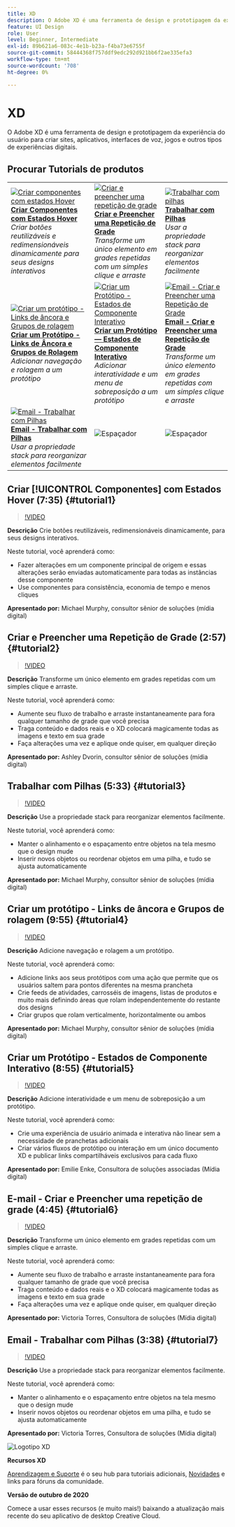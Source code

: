 ```yaml
---
title: XD
description: O Adobe XD é uma ferramenta de design e prototipagem da experiência do usuário para criar sites, aplicativos, interfaces de voz, jogos e outros tipos de experiências digitais
feature: UI Design
role: User
level: Beginner, Intermediate
exl-id: 89b621a6-083c-4e1b-b23a-f4ba73e6755f
source-git-commit: 58444368f757ddf9edc292d921bb6f2ae335efa3
workflow-type: tm+mt
source-wordcount: '708'
ht-degree: 0%

---
```


# XD

O Adobe XD é uma ferramenta de design e prototipagem da experiência do usuário para criar sites, aplicativos, interfaces de voz, jogos e outros tipos de experiências digitais.

## Procurar Tutorials de produtos

<table style="table-layout:fixed">
<tr>
 <td>
   <a href="xd.md#tutorial1">
      <img alt="Criar componentes com estados Hover" src="../assets/Xd_hoverstates_components_thumbnail.jpg" />
   </a>
    <div>
   <a href="xd.md#tutorial1"><strong>Criar Componentes com Estados Hover</strong></a>
    </div>
    <em>Criar botões reutilizáveis e redimensionáveis dinamicamente para seus designs interativos</em>
    <br>
  </td>
  <td>
    <a href="xd.md#tutorial2">
        <img alt="Criar e preencher uma repetição de grade" src="../assets/XD_repeatgrid_thumbnail.jpg" />
    </a>
    <div>
    <a href="xd.md#tutorial2"><strong>Criar e Preencher uma Repetição de Grade</strong></a>
    </div>
    <em>Transforme um único elemento em grades repetidas com um simples clique e arraste</em>
    <br>
  </td>
  <td>
   <a href="xd.md#tutorial3">
      <img alt="Trabalhar com pilhas" src="../assets/xd_Stacks_thumbnail.jpg" />
   </a>
    <div>
    <a href="xd.md#tutorial3"><strong>Trabalhar com Pilhas</strong></a>
    </div>
    <em>Usar a propriedade stack para reorganizar elementos facilmente</em>
    <br>
  </td>
</tr>
<tr>
 <td>
    <a href="xd.md#tutorial4">
        <img alt="Criar um protótipo - Links de âncora e 
Grupos de rolagem" src="../assets/XD_Scrolls_Thumbnail_Murphy.jpg" />
    </a>
    <div>
    <a href="xd.md#tutorial4"><strong>Criar um Protótipo - Links de Âncora e 
Grupos de Rolagem</strong></a>
    </div>
    <em>Adicionar navegação e rolagem a um protótipo</em>
    <br>
  </td>
  <td>
    <a href="xd.md#tutorial5">
        <img alt="Criar um Protótipo - Estados de Componente Interativo" src="../assets/XD_interactiveprototypes_enke.jpg" />
    </a>
    <div>
    <a href="xd.md#tutorial5"><strong>Criar um Protótipo — Estados de Componente Interativo</strong></a>
    </div>
    <em>Adicionar interatividade e um menu de sobreposição a um protótipo</em>
    <br>
  </td>
  <td>
   <a href="xd.md#tutorial6">
      <img alt="Email - Criar e Preencher uma Repetição de Grade" src="../assets/xd_repeat_torres.jpg" />
   </a>
    <div>
   <a href="xd.md#tutorial7"><strong>Email - Criar e Preencher uma Repetição de Grade</strong></a>
    </div>
    <em>Transforme um único elemento em grades repetidas com um simples clique e arraste</em>
    <br>
  </td>
</tr>
<tr>
 <td>
    <a href="xd.md#tutorial7">
        <img alt="Email - Trabalhar com Pilhas" src="../assets/xd_stacks_torres.jpg" />
    </a>
    <div>
    <a href="xd.md#tutorial7"><strong>Email - Trabalhar com Pilhas</strong></a>
    </div>
    <em>Usar a propriedade stack para reorganizar elementos facilmente</em>
    <br>
  </td>
  <td>
    <img alt="Espaçador" src="../assets/Whitespacer.png" />
    <div>
    <br>
  </td>
  <td>
    <img alt="Espaçador" src="../assets/Whitespacer.png" />
    <div>
    <br>
  </td>
</tr>
</table>

## Criar [!UICONTROL Componentes] com Estados Hover (7:35) {#tutorial1}

>[!VIDEO](https://video.tv.adobe.com/v/326874?hidetitle=true)

**Descrição**
Crie botões reutilizáveis, redimensionáveis dinamicamente, para seus designs interativos.

Neste tutorial, você aprenderá como:
* Fazer alterações em um componente principal de origem e essas alterações serão enviadas automaticamente para todas as instâncias desse componente
* Use componentes para consistência, economia de tempo e menos cliques

**Apresentado por:**
Michael Murphy, consultor sênior de soluções (mídia digital)

## Criar e Preencher uma Repetição de Grade (2:57) {#tutorial2}

>[!VIDEO](https://video.tv.adobe.com/v/326955?hidetitle=true)

**Descrição**
Transforme um único elemento em grades repetidas com um simples clique e arraste.

Neste tutorial, você aprenderá como:
* Aumente seu fluxo de trabalho e arraste instantaneamente para fora qualquer tamanho de grade que você precisa
* Traga conteúdo e dados reais e o XD colocará magicamente todas as imagens e texto em sua grade
* Faça alterações uma vez e aplique onde quiser, em qualquer direção

**Apresentado por:**
Ashley Dvorin, consultor sênior de soluções (mídia digital)

## Trabalhar com Pilhas (5:33) {#tutorial3}

>[!VIDEO](https://video.tv.adobe.com/v/326956?hidetitle=true)

**Descrição**
Use a propriedade stack para reorganizar elementos facilmente.

Neste tutorial, você aprenderá como:
* Manter o alinhamento e o espaçamento entre objetos na tela mesmo que o design mude
* Inserir novos objetos ou reordenar objetos em uma pilha, e tudo se ajusta automaticamente

**Apresentado por:**
Michael Murphy, consultor sênior de soluções (mídia digital)

## Criar um protótipo - Links de âncora e Grupos de rolagem (9:55) {#tutorial4}

>[!VIDEO](https://video.tv.adobe.com/v/326957?hidetitle=true)

**Descrição**
Adicione navegação e rolagem a um protótipo.

Neste tutorial, você aprenderá como:
* Adicione links aos seus protótipos com uma ação que permite que os usuários saltem para pontos diferentes na mesma prancheta
* Crie feeds de atividades, carrosséis de imagens, listas de produtos e muito mais definindo áreas que rolam independentemente do restante dos designs
* Criar grupos que rolam verticalmente, horizontalmente ou ambos

**Apresentado por:**
Michael Murphy, consultor sênior de soluções (mídia digital)

## Criar um Protótipo - Estados de Componente Interativo (8:55) {#tutorial5}

>[!VIDEO](https://video.tv.adobe.com/v/326958?hidetitle=true)

**Descrição**
Adicione interatividade e um menu de sobreposição a um protótipo.

Neste tutorial, você aprenderá como:
* Crie uma experiência de usuário animada e interativa não linear sem a necessidade de pranchetas adicionais
* Criar vários fluxos de protótipo ou interação em um único documento XD e publicar links compartilháveis exclusivos para cada fluxo

**Apresentado por:**
Emilie Enke, Consultora de soluções associadas (Mídia digital)

## E-mail - Criar e Preencher uma repetição de grade (4:45) {#tutorial6}

>[!VIDEO](https://video.tv.adobe.com/v/326775?hidetitle=true)

**Descrição**
Transforme um único elemento em grades repetidas com um simples clique e arraste.

Neste tutorial, você aprenderá como:
* Aumente seu fluxo de trabalho e arraste instantaneamente para fora qualquer tamanho de grade que você precisa
* Traga conteúdo e dados reais e o XD colocará magicamente todas as imagens e texto em sua grade
* Faça alterações uma vez e aplique onde quiser, em qualquer direção

**Apresentado por:**
Victoria Torres, Consultora de soluções (Mídia digital)

## Email - Trabalhar com Pilhas (3:38) {#tutorial7}

>[!VIDEO](https://video.tv.adobe.com/v/326759?hidetitle=true)

**Descrição**
Use a propriedade stack para reorganizar elementos facilmente.

Neste tutorial, você aprenderá como:
* Manter o alinhamento e o espaçamento entre objetos na tela mesmo que o design mude
* Inserir novos objetos ou reordenar objetos em uma pilha, e tudo se ajusta automaticamente

**Apresentado por:**
Victoria Torres, Consultora de soluções (Mídia digital)

![Logotipo XD](../assets/xd_appicon_96.png)

**Recursos XD**

[Aprendizagem e Suporte](https://helpx.adobe.com/br/support/xd.html) é o seu hub para tutoriais adicionais, [Novidades](https://helpx.adobe.com/xd/user-guide.html/xd/help/whats-new.ug.html) e links para fóruns da comunidade.

**Versão de outubro de 2020**

Comece a usar esses recursos (e muito mais!) baixando a atualização mais recente do seu aplicativo de desktop Creative Cloud.
